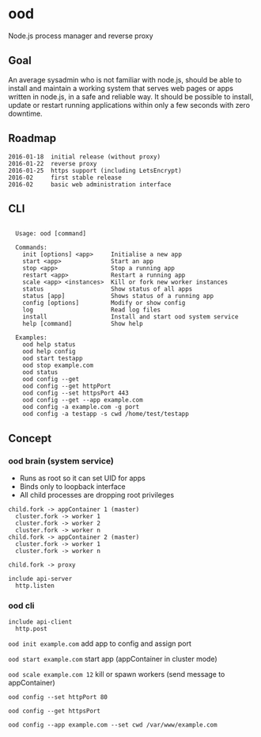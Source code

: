 # ood
Node.js process manager and reverse proxy

## Goal
An average sysadmin who is not familiar with node.js, should be able to install and maintain a working system that serves web pages or apps written in node.js, in a safe and reliable way. It should be possible to install, update or restart running applications within only a few seconds with zero downtime.

## Roadmap
```
2016-01-18  initial release (without proxy)
2016-01-22  reverse proxy
2016-01-25  https support (including LetsEncrypt)
2016-02     first stable release
2016-02     basic web administration interface
```

## CLI
```

  Usage: ood [command]

  Commands:
    init [options] <app>     Initialise a new app
    start <app>              Start an app
    stop <app>               Stop a running app
    restart <app>            Restart a running app
    scale <app> <instances>  Kill or fork new worker instances
    status                   Show status of all apps
    status [app]             Shows status of a running app
    config [options]         Modify or show config
    log                      Read log files
    install                  Install and start ood system service
    help [command]           Show help

  Examples:
    ood help status
    ood help config
    ood start testapp
    ood stop example.com
    ood status
    ood config --get
    ood config --get httpPort
    ood config --set httpsPort 443
    ood config --get --app example.com
    ood config -a example.com -g port
    ood config -a testapp -s cwd /home/test/testapp

```

## Concept
### ood brain (system service)
* Runs as root so it can set UID for apps
* Binds only to loopback interface
* All child processes are dropping root privileges
```
child.fork -> appContainer 1 (master)
  cluster.fork -> worker 1
  cluster.fork -> worker 2
  cluster.fork -> worker n
child.fork -> appContainer 2 (master)
  cluster.fork -> worker 1
  cluster.fork -> worker n

child.fork -> proxy

include api-server
  http.listen
```

### ood cli
```
include api-client
  http.post
```

`ood init example.com` add app to config and assign port

`ood start example.com` start app (appContainer in cluster mode)

`ood scale example.com 12` kill or spawn workers (send message to appContainer)

`ood config --set httpPort 80`

`ood config --get httpsPort`

`ood config --app example.com --set cwd /var/www/example.com`
